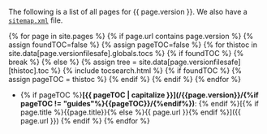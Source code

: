 ---
---
The following is a list of all pages for {{ page.version }}. We also have a [`sitemap.xml`](/sitemap.xml) file.

{% for page in site.pages %}
  {% if page.url contains page.version %}
  {% assign foundTOC=false %}
  {% assign pageTOC=false %}
  {% for thistoc in site.data[page.versionfilesafe].globals.tocs %}
    {% if foundTOC %}
    {% break %}
    {% else %}
    {% assign tree = site.data[page.versionfilesafe][thistoc].toc %}
    {% include tocsearch.html %}
    {% if foundTOC %}
      {% assign pageTOC = thistoc %}
    {% endif %}
    {% endif %}
  {% endfor %}
* {% if pageTOC %}**[{{ pageTOC | capitalize }}](/{{page.version}}/{%if pageTOC != "guides"%}{{pageTOC}}/{%endif%})**: {% endif %}[{% if page.title %}{{page.title}}{% else %}{{ page.url }}{% endif %}]({{ page.url }})
  {% endif %}
{% endfor %}